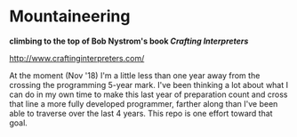 # Mountaineering

**climbing to the top of Bob Nystrom's book _Crafting Interpreters_**

http://www.craftinginterpreters.com/

At the moment (Nov '18) I'm a little less than one year away from the crossing the programming 5-year mark. I've been thinking a lot about what I can do in my own time to make this last year of preparation count and cross that line a more fully developed programmer, farther along than I've been able to traverse over the last 4 years. This repo is one effort toward that goal.
